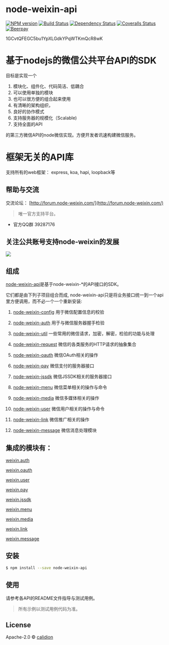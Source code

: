 # node-weixin-api 

[![NPM version][npm-image]][npm-url] [![Build Status][travis-image]][travis-url] [![Dependency Status][daviddm-image]][daviddm-url] [![Coveralls Status][coveralls-image]][coveralls-url] [![Beerpay](https://beerpay.io/node-weixin/node-weixin-api/badge.svg?style=flat-square)](https://beerpay.io/node-weixin/node-weixin-api)

1GCvtQFEGC5bu1YpXLGdkYPqWTKmQcR8wK

# 基于nodejs的微信公共平台API的SDK

目标是实现一个

1. 模块化、组件化、代码简洁、低耦合
2. 可以使用单独的模块
3. 也可以很方便的组合起来使用
4. 有清晰的架构组织，
5. 良好的协作模式
6. 支持服务器的规模化（Scalable)
7. 支持全面的API

的第三方微信API的node微信实现。方便开发者讯速构建微信服务。

# 框架无关的API库

支持所有的web框架： express, koa, hapi, loopback等

## 帮助与交流

交流论坛： [http://forum.node-weixin.com/](http://forum.node-weixin.com/)

> 唯一官方支持平台。

- 官方QQ群
  39287176

## 关注公共账号支持node-weixin的发展 
![](http://res.cloudinary.com/dawjytvkn/image/upload/v1464858605/qrcode_for_gh_6f66da401fef_430_b1rr96.jpg)


## 组成

[node-weixin-api](https://github.com/node-weixin/node-weixin-api)是基于node-weixin-*的API接口的SDK。

 它们都是由下列子项目组合而成, node-weixin-api只是将业务接口统一到一个api里方便调用，而不必一个一个重新安装:

 1. [node-weixin-config](https://github.com/node-weixin/node-weixin-config)
    用于微信配置信息的校验

 2. [node-weixin-auth](https://github.com/node-weixin/node-weixin-auth)
    用于与微信服务器握手检验

 3. [node-weixin-util](https://github.com/node-weixin/node-weixin-util)
    一些常用的微信请求，加密，解密，检验的功能与处理

 4. [node-weixin-request](https://github.com/node-weixin/node-weixin-request)
    微信的各类服务的HTTP请求的抽象集合

 5. [node-weixin-oauth](https://github.com/node-weixin/node-weixin-oauth)
    微信OAuth相关的操作

 6. [node-weixin-pay](https://github.com/node-weixin/node-weixin-pay)
    微信支付的服务器接口

 7. [node-weixin-jssdk](https://github.com/node-weixin/node-weixin-jssdk)
    微信JSSDK相关的服务器接口

 8. [node-weixin-menu](https://github.com/node-weixin/node-weixin-menu)
    微信菜单相关的操作与命令

 9. [node-weixin-media](https://github.com/node-weixin/node-weixin-media)
    微信多媒体相关的操作

 10. [node-weixin-user](https://github.com/node-weixin/node-weixin-user)
    微信用户相关的操作与命令

 11. [node-weixin-link](https://github.com/node-weixin/node-weixin-link)
    微信推广相关的操作

 12. [node-weixin-message](https://github.com/node-weixin/node-weixin-message)
    微信消息处理模块

## 集成的模块有：

  [weixin.auth](https://github.com/node-weixin/node-weixin-auth)

  [weixin.oauth](https://github.com/node-weixin/node-weixin-oauth)

  [weixin.user](https://github.com/node-weixin/node-weixin-user)

  [weixin.pay](https://github.com/node-weixin/node-weixin-pay)

  [weixin.jssdk](https://github.com/node-weixin/node-weixin-jssdk)

  [weixin.menu](https://github.com/node-weixin/node-weixin-menu)

  [weixin.media](https://github.com/node-weixin/node-weixin-media)

  [weixin.link](https://github.com/node-weixin/node-weixin-link)

  [weixin.message](https://github.com/node-weixin/node-weixin-message)

## 安装

```sh
$ npm install --save node-weixin-api
```

## 使用

请参考各API的README文件指导与测试用例。
> 所有示例以测试用例代码为准。


## License

Apache-2.0 © [calidion](calidion.github.io)


[npm-image]: https://badge.fury.io/js/node-weixin-api.svg
[npm-url]: https://npmjs.org/package/node-weixin-api
[travis-image]: https://travis-ci.org/node-weixin/node-weixin-api.svg?branch=master
[travis-url]: https://travis-ci.org/node-weixin/node-weixin-api
[daviddm-image]: https://david-dm.org/node-weixin/node-weixin-api.svg?theme=shields.io
[daviddm-url]: https://david-dm.org/node-weixin/node-weixin-api
[coveralls-image]: https://coveralls.io/repos/node-weixin/node-weixin-api/badge.svg
[coveralls-url]: https://coveralls.io/r/node-weixin/node-weixin-api
